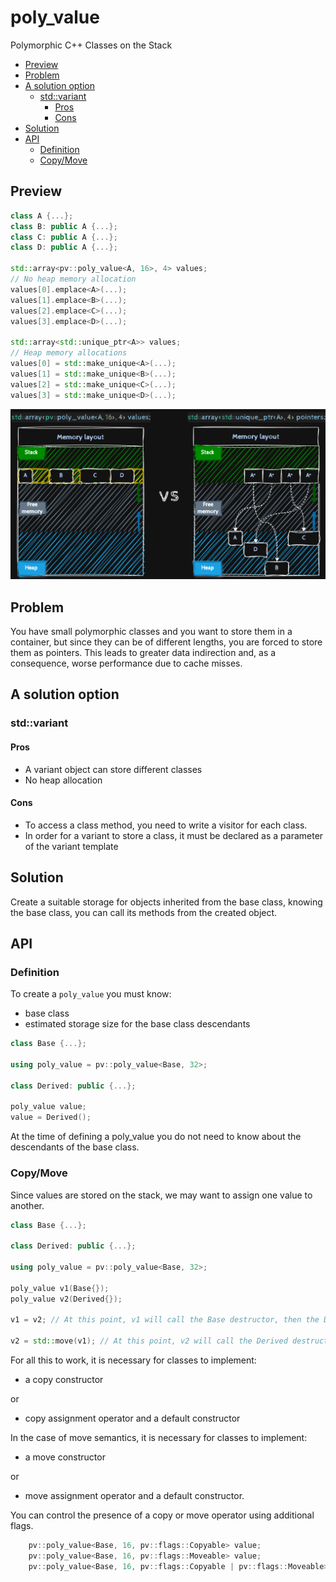 
# poly_value <!-- omit from toc -->

Polymorphic C++ Classes on the Stack

- [Preview](#preview)
- [Problem](#problem)
- [A solution option](#a-solution-option)
  - [std::variant](#stdvariant)
    - [Pros](#pros)
    - [Cons](#cons)
- [Solution](#solution)
- [API](#api)
  - [Definition](#definition)
  - [Copy/Move](#copymove)


## Preview

```c++
class A {...};
class B: public A {...};
class C: public A {...};
class D: public A {...};

std::array<pv::poly_value<A, 16>, 4> values;
// No heap memory allocation
values[0].emplace<A>(...);
values[1].emplace<B>(...);
values[2].emplace<C>(...);
values[3].emplace<D>(...);

std::array<std::unique_ptr<A>> values;
// Heap memory allocations
values[0] = std::make_unique<A>(...);
values[1] = std::make_unique<B>(...);
values[2] = std::make_unique<C>(...);
values[3] = std::make_unique<D>(...);

```

![Memory layout](docs/memory_layout.png)

## Problem

You have small polymorphic classes and you want to store them in a container, but since they can be of different lengths, you are forced to store them as pointers. This leads to greater data indirection and, as a consequence, worse performance due to cache misses.

## A solution option

### std::variant

#### Pros

- A variant object can store different classes
- No heap allocation

#### Cons

- To access a class method, you need to write a visitor for each class.
- In order for a variant to store a class, it must be declared as a parameter of the variant template

## Solution

Create a suitable storage for objects inherited from the base class, knowing the base class, you can call its methods from the created object.

## API

### Definition

To create a `poly_value` you must know:

- base class
- estimated storage size for the base class descendants

```c++
class Base {...};

using poly_value = pv::poly_value<Base, 32>;

class Derived: public {...};

poly_value value;
value = Derived();
```

At the time of defining a poly_value you do not need to know about the descendants of the base class.

### Copy/Move

Since values ​​are stored on the stack, we may want to assign one value to another.

```c++
class Base {...};

class Derived: public {...};

using poly_value = pv::poly_value<Base, 32>;

poly_value v1(Base{});
poly_value v2(Derived{});

v1 = v2; // At this point, v1 will call the Base destructor, then the Derived copy constructor.

v2 = std::move(v1); // At this point, v2 will call the Derived destructor, then the Derived move constructor.
```

For all this to work, it is necessary for classes to implement:

- a copy constructor

or

- copy assignment operator and a default constructor

In the case of move semantics, it is necessary for classes to implement:

- a move constructor

or

- move assignment operator and a default constructor.

You can control the presence of a copy or move operator using additional flags.

```c++
    pv::poly_value<Base, 16, pv::flags::Copyable> value;
    pv::poly_value<Base, 16, pv::flags::Moveable> value;
    pv::poly_value<Base, 16, pv::flags::Copyable | pv::flags::Moveable> value;
```
